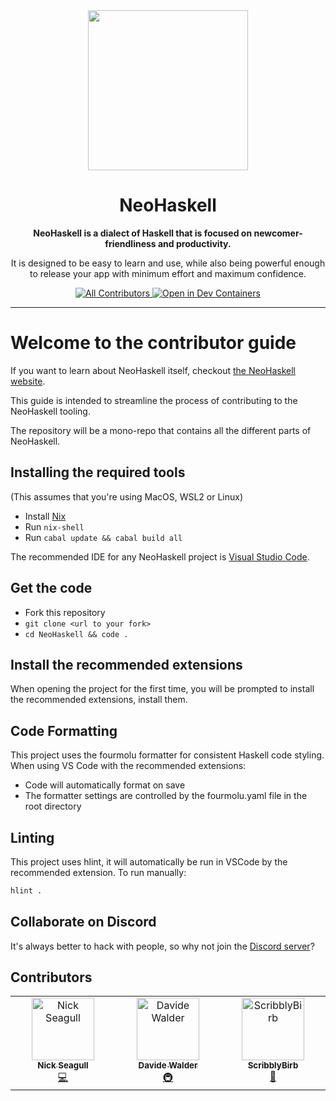 <div align="center">
  <img src=".assets/img/logo.png" height="256px"/>
  <h1>NeoHaskell</h1>
  <b>
    NeoHaskell is a dialect of Haskell that is focused on newcomer-friendliness and productivity.
  </b>
  <p>
    It is designed to be easy to learn and use, while also being powerful enough to release your app with minimum effort and maximum confidence.
  </p>
  <a href="#contributors">
    <img src="https://img.shields.io/github/all-contributors/neohaskell/neohaskell?color=ee8449&style=flat-square" alt="All Contributors" />
  </a>
  <a href="https://vscode.dev/redirect?url=vscode://ms-vscode-remote.remote-containers/cloneInVolume?url=https://github.com/neohaskell/neohaskell">
    <img src="https://img.shields.io/static/v1?label=Dev%20Containers&message=Open&color=blue&style=flat-square" alt="Open in Dev Containers" />
  </a>
</div>

---

# Welcome to the contributor guide

If you want to learn about NeoHaskell itself, checkout
[the NeoHaskell website](https://neohaskell.org).

This guide is intended to streamline the process of
contributing to the NeoHaskell tooling.

The repository will be a mono-repo that contains all the
different parts of NeoHaskell.

## Installing the required tools

(This assumes that you're using MacOS, WSL2 or Linux)

- Install [Nix](https://nixos.org/download/)
- Run `nix-shell`
- Run `cabal update && cabal build all`

The recommended IDE for any NeoHaskell project is [Visual Studio Code](https://code.visualstudio.com/).

## Get the code

- Fork this repository
- `git clone <url to your fork>`
- `cd NeoHaskell && code .`

## Install the recommended extensions

When opening the project for the first time, you will be prompted to install the recommended extensions, install them.

## Code Formatting

This project uses the fourmolu formatter for consistent Haskell code styling. When using VS Code with the recommended extensions:

- Code will automatically format on save
- The formatter settings are controlled by the fourmolu.yaml file in the root directory

## Linting

This project uses hlint, it will automatically be run in VSCode by the recommended extension.
To run manually:

```sh
hlint .
```

## Collaborate on Discord

It's always better to hack with people, so why not join the [Discord server](https://discord.gg/invite/wDj3UYzec8)?

## Contributors

<!-- ALL-CONTRIBUTORS-LIST:START - Do not remove or modify this section -->
<!-- prettier-ignore-start -->
<!-- markdownlint-disable -->
<table>
  <tbody>
    <tr>
      <td align="center" valign="top" width="14.28%"><a href="https://github.com/NickSeagull"><img src="https://avatars.githubusercontent.com/u/7448243?v=4?s=100" width="100px;" alt="Nick Seagull"/><br /><sub><b>Nick Seagull</b></sub></a><br /><a href="#code-NickSeagull" title="Code">💻</a></td>
      <td align="center" valign="top" width="14.28%"><a href="https://github.com/DavideWalder"><img src="https://avatars.githubusercontent.com/u/58290976?v=4?s=100" width="100px;" alt="Davide Walder"/><br /><sub><b>Davide Walder</b></sub></a><br /><a href="#infra-DavideWalder" title="Infrastructure (Hosting, Build-Tools, etc)">🚇</a></td>
      <td align="center" valign="top" width="14.28%"><a href="https://github.com/SiriusStarr"><img src="https://avatars.githubusercontent.com/u/2049163?v=4?s=100" width="100px;" alt="ScribblyBirb"/><br /><sub><b>ScribblyBirb</b></sub></a><br /><a href="#ideas-siriusstarr" title="Ideas, Planning, & Feedback">🤔</a></td>
    </tr>
  </tbody>
</table>

<!-- markdownlint-restore -->
<!-- prettier-ignore-end -->

<!-- ALL-CONTRIBUTORS-LIST:END -->
